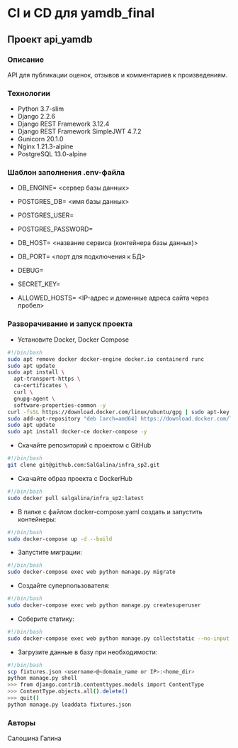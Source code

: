 # CI и CD для yamdb_final

## Проект api_yamdb

### Описание

API для публикации оценок, отзывов и комментариев к произведениям.

### Технологии

- Python 3.7-slim
- Django 2.2.6
- Django REST Framework 3.12.4
- Django REST Framework SimpleJWT 4.7.2
- Gunicorn 20.1.0
- Nginx 1.21.3-alpine
- PostgreSQL 13.0-alpine

### Шаблон заполнения .env-файла

- DB_ENGINE= <сервер базы данных>
- POSTGRES_DB= <имя базы данных>
- POSTGRES_USER=
- POSTGRES_PASSWORD=
- DB_HOST= <название сервиса (контейнера базы данных)>
- DB_PORT= <порт для подключения к БД>

- DEBUG=
- SECRET_KEY=
- ALLOWED_HOSTS= <IP-адрес и доменные адреса сайта через пробел>

### Разворачивание и запуск проекта

- Установите Docker, Docker Compose

```bash
#!/bin/bash
sudo apt remove docker docker-engine docker.io containerd runc
sudo apt update
sudo apt install \
  apt-transport-https \
  ca-certificates \
  curl \
  gnupg-agent \
  software-properties-common -y
curl -fsSL https://download.docker.com/linux/ubuntu/gpg | sudo apt-key add -
sudo add-apt-repository "deb [arch=amd64] https://download.docker.com/linux/ubuntu $(lsb_release -cs) stable"
sudo apt update
sudo apt install docker-ce docker-compose -y
```

- Скачайте репозиторий с проектом с GitHub

```bash
#!/bin/bash
git clone git@github.com:SalGalina/infra_sp2.git
```

- Скачайте образ проекта с DockerHub

```bash
#!/bin/bash
sudo docker pull salgalina/infra_sp2:latest
```

- В папке с файлом docker-compose.yaml создать и запустить контейнеры:

```bash
#!/bin/bash
sudo docker-compose up -d --build
```

- Запустите миграции:

```bash
#!/bin/bash
sudo docker-compose exec web python manage.py migrate
```

- Создайте суперпользователя:

```bash
#!/bin/bash
sudo docker-compose exec web python manage.py createsuperuser
```

- Соберите статику:

```bash
#!/bin/bash
sudo docker-compose exec web python manage.py collectstatic --no-input
```

- Загрузите данные в базу при необходимости:

```bash
#!/bin/bash
scp fixtures.json <username>@<domain_name or IP>:<home_dir>
python manage.py shell
>>> from django.contrib.contenttypes.models import ContentType
>>> ContentType.objects.all().delete()
>>> quit()
python manage.py loaddata fixtures.json
```

### Авторы

Салошина Галина
